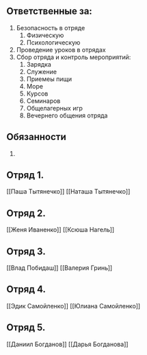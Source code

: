 ## Ответственные за:
1. Безопасность в отряде
	1. Физическую
	2. Психологическую
2. Проведение уроков в отрядах
3. Сбор отряда и контроль мероприятий:
	1. Зарядка
	2. Служение
	3. Приемеы пищи
	4. Море
	5. Курсов
	6. Семинаров
	7. Общелагерных игр
	8. Вечернего общения отряда


## Обязанности
1. 


## Отряд 1.
[[Паша Тытянечко]]
[[Наташа Тытянечко]]

## Отряд 2.
[[Женя Иваненко]]
[[Ксюша Нагель]]

## Отряд 3.
[[Влад Побидаш]]
[[Валерия Гринь]]

## Отряд 4.
[[Эдик Самойленко]]
[[Юлиана Самойленко]]

## Отряд 5.
[[Даниил Богданов]]
[[Дарья Богданова]]